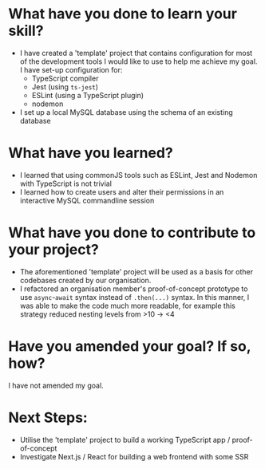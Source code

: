 # What have you done to learn your skill?

- I have created a 'template' project that contains configuration for most of the development tools I would like to use to help me achieve my goal. 
I have set-up configuration for:
  - TypeScript compiler
  - Jest (using `ts-jest`)
  - ESLint (using a TypeScript plugin)
  - nodemon
- I set up a local MySQL database using the schema of an existing database

# What have you learned?

- I learned that using commonJS tools such as ESLint, Jest and Nodemon with TypeScript is not trivial
- I learned how to create users and alter their permissions in an interactive MySQL commandline session

# What have you done to contribute to your project?

- The aforementioned 'template' project will be used as a basis for other codebases created by our organisation. 
- I refactored an organisation member's proof-of-concept prototype to use `async`-`await` syntax instead of `.then(...)` syntax. 
In this manner, I was able to make the code much more readable, for example this strategy reduced nesting levels from >10 -> <4

# Have you amended your goal? If so, how?

I have not amended my goal.

# Next Steps:

- Utilise the 'template' project to build a working TypeScript app / proof-of-concept
- Investigate Next.js / React for building a web frontend with some SSR

